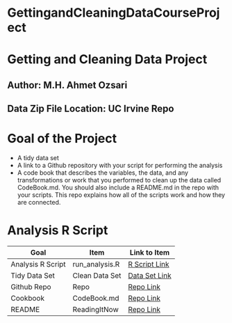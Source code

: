 # GettingandCleaningDataCourseProject

# Getting and Cleaning Data Project
## Author: M.H. Ahmet Ozsari
## Data Zip File Location: UC Irvine Repo

# Goal of the Project
* A tidy data set
* A link to a Github repository with your script for performing the analysis
* A code book that describes the variables, the data, and any transformations or work that you performed to clean up the data called CodeBook.md. You should also include a README.md in the repo with your scripts. This repo explains how all of the scripts work and how they are connected.

# Analysis R Script

Goal | Item | Link to Item
--- | --- | ---
Analysis R Script |  run_analysis.R |  [R Script Link](https://github.com/ahmetozsari/datasciencecoursera/blob/master/run_analysis.R "run_analysis.R")
Tidy Data Set |  Clean Data Set |  [Data Set Link](https://github.com/ahmetozsari/GettingandCleaningDataCourseProject/blob/master/tidyData.txt "tidyData.txt")
Github Repo | Repo |  [Repo Link](https://github.com/ahmetozsari/GettingandCleaningDataCourseProject/tree/master/ "Click to go to Repo")
Cookbook | CodeBook.md |  [Repo Link](https://github.com/ahmetozsari/GettingandCleaningDataCourseProject/blob/master/CodeBook.md "CodeBook.md")
README | ReadingItNow |  [Repo Link](https://github.com/ahmetozsari/GettingandCleaningDataCourseProject/blob/master/README.md "README.md")
